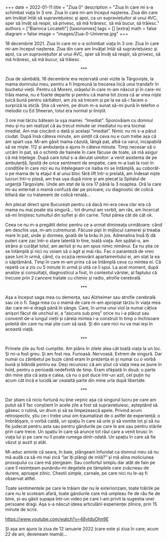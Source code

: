 +++
date = 2022-01-11
title = "Ziua 0"
description = "Ziua în care mi s-a schimbat viața în 3 ore. Ziua în care mi-am început nașterea. Ziua din care am învățat întâi să supraviețuiesc și apoi, ca un supraviețuitor al unui AVC, sper să învăț să respir, să privesc, să mă hrănesc, să mă bucur, să trăiesc."
authors = ["Biannca Locatelli"]
[taxonomies]
tags = []
[extra]
math = false
diagram = false
image = "images/Ziua-0-Universe.jpg"
+++

18 decembrie 2021. Ziua în care mi s-a schimbat viața în 3 ore. Ziua în care mi-am început nașterea. Ziua din care am învățat întâi să supraviețuiesc și apoi, ca un supraviețuitor al unui AVC, sper să învăț să respir, să privesc, să mă hrănesc, să mă bucur, să trăiesc.

<p style="text-align: center;">***</p>

Ziua de sâmbătă, 18 decembrie era rezervată unei vizite la Târgoviște, la mama domnului meu, pentru a fi împreună la trecerea încă unui trandafir în buchetul vieții. Pentru că Moreni, orășelul în care m-am născut și în care-mi trăia mama, nu e foarte departe și pentru că mama tot zicea că ar vrea niște țuică bună pentru sărbători, am zis să trecem și pe la ea să-i facem o surpriză la sticlă. Știa că venim, pe drum m-a sunat să-mi pună în telefon o melodie cu Ed Sheeran, totul era normal și liniștit.

3 ore mai târziu băteam la ușa mamei. “Imediat”. Sporovăiam cu domnul meu și nu am realizat că au trecut minute iar imediatul nu era tocmai imediat. Am mai ciocănit o dată și același “imediat”. Nimic nu mi s-a părut ciudat. După însă câteva minute, am simțit că ceva nu e cum trebe așa că am spart ușa. Mi-am găsit mama căzută, lângă pat, albă ca varul, incapabilă să se miște. 112 și ambulanța a ajuns în câteva minute. Timp necesar să o urcăm în pat, să o schimb de hainele în care făcuse de toate, să mă asigur că mă înțelege. După care totul s-a derulat uimitor: a venit asistenta de pe ambulanță, lipsită de orice sentiment de empatie, care m-a luat la rost în condițiile în care nici eu nu înțelegeam ce naiba mi se întâmplă, au coborât-o pe mama de la etajul 4 al unui bloc fără lift într-o prelată, am îndesat niște lucruri într-o plasă, am tras ușa după mine și am plecat la Spitalul de urgență Târgoviște. Unde am stat de la ora 17 până la 3 noaptea. Oră la care mi-au externat o mamă confuză dar pe picioare, cu diagnostic de colică biliară dar cu tratament de colică renală…

Am plecat direct spre București pentru că dacă mi-era ceva clar era că mama nu mai poate sta singură... tot drumul am vorbit, am râs, am încercat să-mi liniștesc tumultul din suflet și din carne. Totul părea cât de cât ok.

Ceea ce nu m-a pregătit deloc pentru ce a urmat dimineața următoare: când am deschis ușa, m-am cutremurat. Făcuse pipi în mijlocul camerei și treaba mare în pat, unde și dormea, goală de la brâu în jos. Adrenalina însă îți dă puteri care zac într-o stare latentă în tine, toată viața. Am spălat-o, am strâns și curățat totul, am aerisit și nu am spus nimic nimănui. Ea nu știa ce se întâmplă și nici nu voiam să o agit și mai rău. Fac o paranteză de vreo șase luni în urmă, când, cu ocazia renovării apartamentului ei, am stat la ea o săptămână. Timp în care m-am prins că se întâmplă ceva cu mintea ei. Că repetă ce a zis cu 5 minute în urmă și uită ce îi spui. La acel moment, după analize și consultații, diagnosticul a fost, în contextul vârstei, al faptului că trecuse prin 2 cancere tratate cu chimio și radio, atrofie cerebrală.

<p style="text-align: center;">***</p>

Așa a început saga mea cu demența, sau Alzheimer sau atrofie cerebrală sau ce o fi. Saga mea cu o mamă de care m-am apropiat târziu în viața mea dar care mi-e dragă până în sânge. Care, în urma unui viol la numai câțiva anișori făcut de unchiul ei, a “ascuns sub preș” orice nu i-a plăcut sau convenit de-a lungul vieții și căreia mintea i-a construit în timp o închisoare poleită din care nu mai știe cum să iasă. Și din care nici nu va mai ieși în această viață.

<p style="text-align: center;">***</p>

Primele zile au fost cumplite. Am plâns în zilele alea cât toată viața la un loc. Și mi-a fost greu. Și am fost rea. Furioasă. Nervoasă. Extrem de singură. Dar numai cu zâmbetul pe buze când eram în prezența ei și numai cu o vorbă bună și blândă pentru ea. Deși recunosc că am știut că viața mea se pune în hold, pentru o perioadă nedefinită de timp. Eram sfâșiată în două: o parte din mine știa că asta e calea, că nu o pot duce într-un azil, cel puțin nu acum cât încă e lucidă iar cealaltă parte din mine urla după libertate.

<p style="text-align: center;">***</p>

Dar știam că nicio furtună nu ține veșnic așa că singurul lucru pe care am putut să îl fac conștient în acele zile a fost să supraviețuiesc, așteptând să găsesc o rutină, un drum și să se limpezească apele. Privind acum retrospectiv, știu ce-i trebe unui om traumatizat de o astfel de experiență: o îmbrățișare, o vorbă caldă, un spațiu în care să urle și să vomite tot și să nu fie judecat pentru asta sau pentru gândurile pe care le are sau pentru stările prin care trece. Un spațiu în care să arunce tot răul care a venit brusc în viața lui și pe care nu îl poate rumega dintr-odată. Un spațiu în care să fie văzut și auzit și atât.

Mi-aduc aminte că seara, în baie, plângeam înfundat ca domnul meu să nu mă audă ca să-mi mai zică “iar îți plângi de milă?” și mă alina moliciunea prosopului cu care mă ștergeam. Sau confortul simplu dar atât de fain pe care îl resimțeam punându-mi degetele pe tâmplele care zvâcneau de durere, aproape zilnic. Chestii simple, carnale, pe care nici nu le-aș fi observat altfel.

Toate sentimentele pe care le trăiam dar nu le exteriorizam, toate trăirile pe care nu le scoteam afară, toate gândurile care mă umpleau fie de rău fie de bine, și-au găsit supapa într-un video pe care l-am privit la sugestia unei persoane dragi. Așa s-a născut ideea articulării experienței zilnice, prin 15 minute de scris.

<a href="https://www.youtube.com/watch?v=48vtduOhn9E" target="_blank">https://www.youtube.com/watch?v=48vtduOhn9E</a>

Și așa am ajuns la ziua de 12 ianuarie 2022 (care este și ziua în care, acum 22 de ani, deveneam mamă)...
